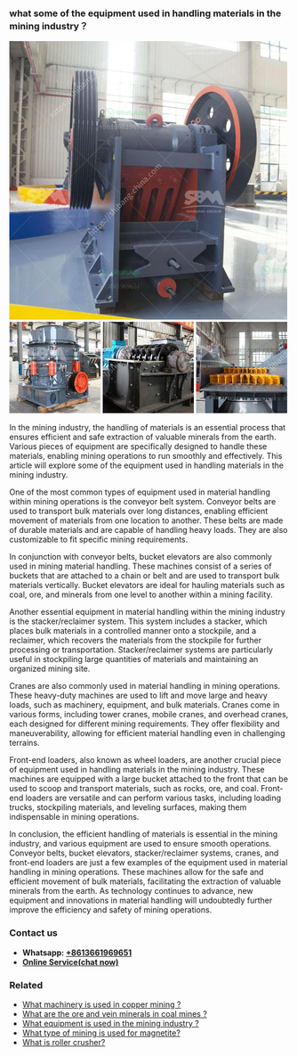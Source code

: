<h3>what some of the equipment used in handling materials in the mining industry？</h3><img src='1701743028.jpg' alt=''><p>In the mining industry, the handling of materials is an essential process that ensures efficient and safe extraction of valuable minerals from the earth. Various pieces of equipment are specifically designed to handle these materials, enabling mining operations to run smoothly and effectively. This article will explore some of the equipment used in handling materials in the mining industry.</p><p>One of the most common types of equipment used in material handling within mining operations is the conveyor belt system. Conveyor belts are used to transport bulk materials over long distances, enabling efficient movement of materials from one location to another. These belts are made of durable materials and are capable of handling heavy loads. They are also customizable to fit specific mining requirements.</p><p>In conjunction with conveyor belts, bucket elevators are also commonly used in mining material handling. These machines consist of a series of buckets that are attached to a chain or belt and are used to transport bulk materials vertically. Bucket elevators are ideal for hauling materials such as coal, ore, and minerals from one level to another within a mining facility.</p><p>Another essential equipment in material handling within the mining industry is the stacker/reclaimer system. This system includes a stacker, which places bulk materials in a controlled manner onto a stockpile, and a reclaimer, which recovers the materials from the stockpile for further processing or transportation. Stacker/reclaimer systems are particularly useful in stockpiling large quantities of materials and maintaining an organized mining site.</p><p>Cranes are also commonly used in material handling in mining operations. These heavy-duty machines are used to lift and move large and heavy loads, such as machinery, equipment, and bulk materials. Cranes come in various forms, including tower cranes, mobile cranes, and overhead cranes, each designed for different mining requirements. They offer flexibility and maneuverability, allowing for efficient material handling even in challenging terrains.</p><p>Front-end loaders, also known as wheel loaders, are another crucial piece of equipment used in handling materials in the mining industry. These machines are equipped with a large bucket attached to the front that can be used to scoop and transport materials, such as rocks, ore, and coal. Front-end loaders are versatile and can perform various tasks, including loading trucks, stockpiling materials, and leveling surfaces, making them indispensable in mining operations.</p><p>In conclusion, the efficient handling of materials is essential in the mining industry, and various equipment are used to ensure smooth operations. Conveyor belts, bucket elevators, stacker/reclaimer systems, cranes, and front-end loaders are just a few examples of the equipment used in material handling in mining operations. These machines allow for the safe and efficient movement of bulk materials, facilitating the extraction of valuable minerals from the earth. As technology continues to advance, new equipment and innovations in material handling will undoubtedly further improve the efficiency and safety of mining operations.</p><h3>Contact us</h3><ul><li><strong>Whatsapp:&nbsp;<a href="https://wa.me/8613661969651">+8613661969651</a></strong></li><li><a href="https://swt.shibang-china.com/?git&amp;zhl&amp;what some of the equipment used in handling materials in the mining industry？"><strong>Online Service(chat now)</strong></a></li></ul><h3>Related</h3><ul><li><a href='What machinery is used in copper mining .md'>What machinery is used in copper mining ?</a></li><li><a href='What are the ore and vein minerals in coal mines .md'>What are the ore and vein minerals in coal mines ?</a></li><li><a href='What equipment is used in the mining industry .md'>What equipment is used in the mining industry ?</a></li><li><a href='What type of mining is used for magnetite.md'>What type of mining is used for magnetite?</a></li><li><a href='What is roller crusher.md'>What is roller crusher?</a></li></ul>
